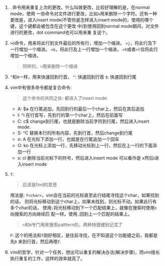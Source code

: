 1. `.`命令用来重复上次的更改。什么叫做更改，比较好理解的是，在normal mode，使用
   一些命令对文件进行更改，比如`x`用来删除一个字符。还有一种更改是，进入insert 
   mode(不管你是怎样进入insert mode的，使用的哪个键，这个键都会被包含在这个更改
   中)到使用<ESC>回到normal mode期间，对文件进行的更改，dot command也可以用来重
   复这个。

2. `>G`命令，用来将此行到文件最后的所有行，增加一个缩进。
   `>j`，将此行及下一行增加一个缩进。
   `>k`，将此行及上一行增加一个缩进。
   `>h`或者`>l`仅将此行增加一个缩进。
   > 同样的，`<`用来删除一个缩进

3. `^`和`0`一样，用来快速回到行首。
   `^`: 快速回到行首
   `$`: 快速回到行尾

4. vim中有很多命令都是复合命令:
   > 这个命令的共同之处: 都进入了insert mode
   * A: $a    在行尾追加，先回到行的最后一个char上，然后在其后追加
   * I: ^i    在行首写，先到行的第一个char上，然后在前面写
   * C: c$    change到行尾，也就是删除当前字符到行尾，然后进入insert mode.
   * S: ^C    替换本行的所有内容，先到行首，然后change到行尾
   * o: A<CR> 在光标下添加一行，也就是在行尾追加一个回车
   * O: ko    在光标上添加一行，先移动光标到上一行，然后在上一行的下面添加一行
   * s: cl    删除当前光标下的符号，然后进入insert mode 可以看作是 x然后i进入insert mode

5. `f`: 

   > 应该是find的意思

   用法是: `f<char>`，vim会在当前的光标直至此行结尾寻找这个char，如果找到的话，
   则将光标移动到这个char上，如果未找到，则光标不动。如果此行有多个char的话，
   使用`;`将光标移动到下一个匹配结果上，就像在搜索时使用`n`向搜索的方向继续匹
   配一样。使用`,`回到上一个匹配的结果上。

   > `n`和`N`专门用来搜索patttern的，两种快捷键别记混了
   
   `F`: 这个的用法和`f`刚好相反，是往前寻找，在不知道这个功能键之前，我都是先`0`
   来到行首，然后再嗯`f`.

6. vim的哲学，针对一个任务，想出可以重复的解决办法(解决步骤)，而vim擅长执行重复的工作，这样的效率就高了。




